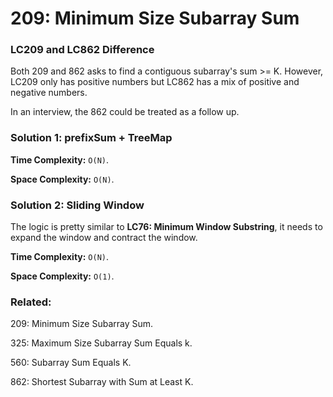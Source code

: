 # 209: Minimum Size Subarray Sum

### LC209 and LC862 Difference
Both 209 and 862 asks to find a contiguous subarray's sum >= K. However, LC209 only has positive numbers but LC862 has a mix of positive and negative numbers.

In an interview, the 862 could be treated as a follow up.

### Solution 1: prefixSum + TreeMap
**Time Complexity:** `O(N)`.

**Space Complexity:** `O(N)`.

### Solution 2: Sliding Window
The logic is pretty similar to **LC76: Minimum Window Substring**, it needs to expand the window and contract the window.

**Time Complexity:** `O(N)`.

**Space Complexity:** `O(1)`.

### Related:
209: Minimum Size Subarray Sum.

325: Maximum Size Subarray Sum Equals k.

560: Subarray Sum Equals K.

862: Shortest Subarray with Sum at Least K.